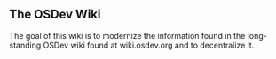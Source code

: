 ## The OSDev Wiki

The goal of this wiki is to modernize the information found in the long-standing OSDev wiki found at wiki.osdev.org and to decentralize it.
